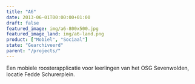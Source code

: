 ```yaml
---
title: "A6"
date: 2013-06-01T00:00:00+01:00
draft: false
featured_image: img/a6-800x500.jpg
featured_image_land: img/a6-land.png
product: ["Mobiel", "Sociaal"]
state: "Gearchiveerd"
parent: "/projects/"
---
```


Een mobiele roosterapplicatie voor leerlingen van het OSG Sevenwolden, locatie Fedde Schurerplein.